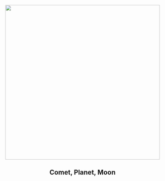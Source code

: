 
<p align="center"><img src="https://apod.nasa.gov/apod/image/2404/CometTriple_Casado_1080.jpg" width="500" height="500"></p>
<h2 align="center"> Comet, Planet, Moon </h2>
